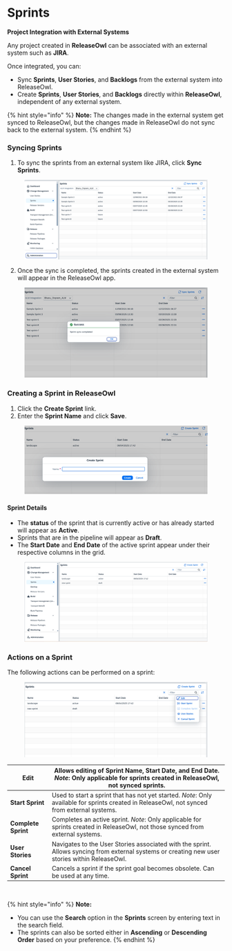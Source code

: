# Sprints

**Project Integration with External Systems**

Any project created in **ReleaseOwl** can be associated with an external system such as **JIRA**.

Once integrated, you can:

* Sync **Sprints**, **User Stories**, and **Backlogs** from the external system into ReleaseOwl.
* Create **Sprints**, **User Stories**, and **Backlogs** directly within **ReleaseOwl**, independent of any external system.

{% hint style="info" %}
**Note:** The changes made in the external system get synced to ReleaseOwl, but the changes made in ReleaseOwl do not sync back to the external system.
{% endhint %}

### **Syncing Sprints**

1. To sync the sprints from an external system like JIRA, click **Sync Sprints**.

<figure><img src="../../.gitbook/assets/image (4) (1) (1) (1) (1).png" alt=""><figcaption></figcaption></figure>

2. Once the sync is completed, the sprints created in the external system will appear in the ReleaseOwl app.

<figure><img src="../../.gitbook/assets/image (5) (1) (1) (1) (1).png" alt=""><figcaption></figcaption></figure>

### **Creating a Sprint in ReleaseOwl**

1. Click the **Create Sprint** link.
2. Enter the **Sprint Name** and click **Save**.

<figure><img src="../../.gitbook/assets/image (6) (1) (1) (1) (1).png" alt=""><figcaption></figcaption></figure>

#### **Sprint Details**

* The **status** of the sprint that is currently active or has already started will appear as **Active**.
* Sprints that are in the pipeline will appear as **Draft**.
* The **Start Date** and **End Date** of the active sprint appear under their respective columns in the grid.

<figure><img src="../../.gitbook/assets/image (10) (1) (1).png" alt=""><figcaption></figcaption></figure>

### **Actions on a Sprint**

The following actions can be performed on a sprint:

<figure><img src="../../.gitbook/assets/image (9) (1) (1).png" alt=""><figcaption></figcaption></figure>

| **Edit**            | Allows editing of **Sprint Name**, **Start Date**, and **End Date**. _Note_: Only applicable for sprints created in ReleaseOwl, not synced sprints. |
| ------------------- | --------------------------------------------------------------------------------------------------------------------------------------------------- |
| **Start Sprint**    | Used to start a sprint that has not yet started. _Note_: Only available for sprints created in ReleaseOwl, not synced from external systems.        |
| **Complete Sprint** | Completes an active sprint. _Note_: Only applicable for sprints created in ReleaseOwl, not those synced from external systems.                      |
| **User Stories**    | Navigates to the User Stories associated with the sprint. Allows syncing from external systems or creating new user stories within ReleaseOwl.      |
| **Cancel Sprint**   | Cancels a sprint if the sprint goal becomes obsolete. Can be used at any time.                                                                      |

<figure><img src="https://open.gitbook.com/~gitbook/image?url=https%3A%2F%2F1890383800-files.gitbook.io%2F%7E%2Ffiles%2Fv0%2Fb%2Fgitbook-x-prod.appspot.com%2Fo%2Fspaces%252FDWyxe6hm5vqosFaByVgs%252Fuploads%252FePy4XVkL2qhpFL7tRb9P%252Fimage.png%3Falt%3Dmedia%26token%3D2df2e5c3-0345-43ba-ac2f-cd92579476a8&#x26;width=768&#x26;dpr=4&#x26;quality=100&#x26;sign=be6a136b&#x26;sv=2" alt=""><figcaption></figcaption></figure>

{% hint style="info" %}
**Note:**

* You can use the **Search** option in the **Sprints** screen by entering text in the search field.
* The sprints can also be sorted either in **Ascending** or **Descending Order** based on your preference.
{% endhint %}
